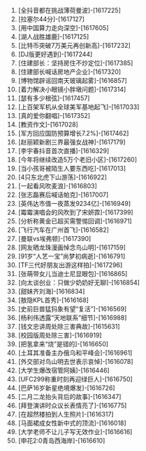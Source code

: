 
1. [全抖音都在挑战薄荷曼波]-[1617225]
1. [拉塞尔44分]-[1617127]
1. [用中国算力走向深空]-[1617605]
1. [湖人战胜雄鹿]-[1617125]
1. [比特币突破7万美元再创新高]-[1617232]
1. [DJ版更好遇到]-[1617244]
1. [住建部长：坚持房住不炒定位]-[1617385]
1. [住建部长喊话房地产企业]-[1617320]
1. [博物馆辟谣回南天玻璃起雾]-[1616857]
1. [着力解决小眼镜小胖墩问题]-[1617314]
1. [瑟有多少根弦]-[1617457]
1. [上百架军机从全球美军基地起飞]-[1617033]
1. [真的爱你翻唱]-[1617352]
1. [教资作文]-[1617028]
1. [军方回应国防预算增长7.2%]-[1617462]
1. [赵丽颖新剧三界最强女战神]-[1617179]
1. [李宇春抖音首次直播]-[1616329]
1. [今年将继续改造5万个老旧小区]-[1617260]
1. [当小孩哥被陌生人要东西吃]-[1617013]
1. [4只东北虎下山游荡]-[1616922]
1. [一起看风吹麦浪]-[1616803]
1. [张志磊赛后喊话帕克]-[1617007]
1. [英伟达市值一夜蒸发9234亿]-[1616949]
1. [霉霉演唱会的风吹到了宋妍霏]-[1617399]
1. [分析称黄金已超买需警惕回调]-[1616971]
1. [飞行汽车在广州首飞]-[1616582]
1. [曼联vs埃弗顿]-[1617390]
1. [网友晒龙珠漫画悼念鸟山明]-[1617159]
1. [91岁“人艺一宝”尚梦初病逝]-[1616791]
1. [TF三代好朋友出游这样拍]-[1617296]
1. [张萌带女儿当迪士尼显眼包]-[1616865]
1. [向太谈创业：只做少奶奶好无聊]-[1616854]
1. [甜妹齐刘海]-[1616834]
1. [敖隐KPL首秀]-[1616168]
1. [史前巨兽猛犸象有望“复活”]-[1616569]
1. [杨利伟透露“天地联系”细节]-[1616988]
1. [钱文忠讲周处除三害典故]-[1615631]
1. [校园版周处除三害]-[1616919]
1. [把氢拿来“烧”是错的]-[1616650]
1. [土耳其准备主办俄乌和平峰会]-[1616961]
1. [外交部对鸟山明去世表示哀悼]-[1616078]
1. [大学生爆改宿管阿姨]-[1616446]
1. [UFC299称重时刻再迎绿巨人]-[1616750]
1. [巴萨16岁新星绝境爆发]-[1616726]
1. [二月二龙抬头背后的故事]-[1616347]
1. [拜登演讲时众议长表情亮了]-[1616775]
1. [在超然楼拍到人生照片]-[1616317]
1. [马面裙成女性新中式的顶流]-[1616018]
1. [大学老师不让儿子写无效作业]-[1616616]
1. [申花2:0青岛西海岸]-[1616610]